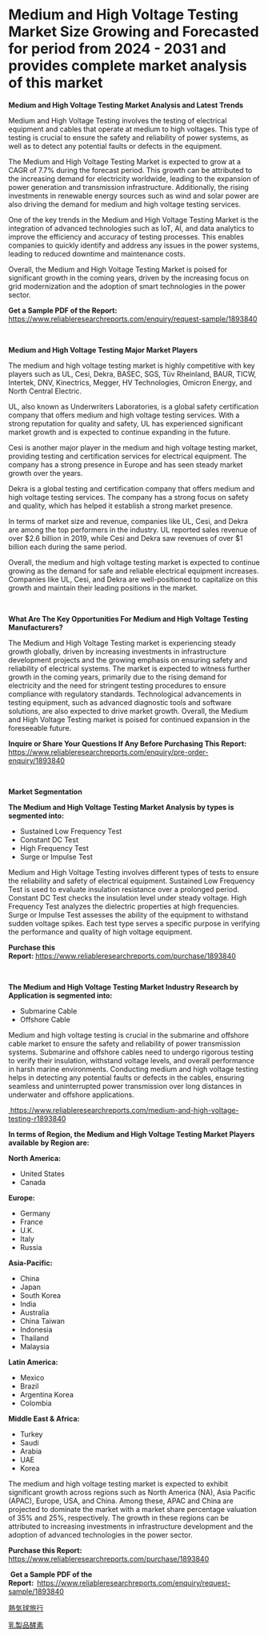 <p><h1>Medium and High Voltage Testing Market Size Growing and Forecasted for period from 2024 - 2031 and provides complete market analysis of this market</h1></p><p><strong>Medium and High Voltage Testing Market Analysis and Latest Trends</strong></p>
<p><p>Medium and High Voltage Testing involves the testing of electrical equipment and cables that operate at medium to high voltages. This type of testing is crucial to ensure the safety and reliability of power systems, as well as to detect any potential faults or defects in the equipment.</p><p>The Medium and High Voltage Testing Market is expected to grow at a CAGR of 7.7% during the forecast period. This growth can be attributed to the increasing demand for electricity worldwide, leading to the expansion of power generation and transmission infrastructure. Additionally, the rising investments in renewable energy sources such as wind and solar power are also driving the demand for medium and high voltage testing services.</p><p>One of the key trends in the Medium and High Voltage Testing Market is the integration of advanced technologies such as IoT, AI, and data analytics to improve the efficiency and accuracy of testing processes. This enables companies to quickly identify and address any issues in the power systems, leading to reduced downtime and maintenance costs.</p><p>Overall, the Medium and High Voltage Testing Market is poised for significant growth in the coming years, driven by the increasing focus on grid modernization and the adoption of smart technologies in the power sector.</p></p>
<p><strong>Get a Sample PDF of the Report:&nbsp;</strong> <a href="https://www.reliableresearchreports.com/enquiry/request-sample/1893840">https://www.reliableresearchreports.com/enquiry/request-sample/1893840</a></p>
<p>&nbsp;</p>
<p><strong>Medium and High Voltage Testing Major Market Players</strong></p>
<p><p>The medium and high voltage testing market is highly competitive with key players such as UL, Cesi, Dekra, BASEC, SGS, Tüv Rheinland, BAUR, TICW, Intertek, DNV, Kinectrics, Megger, HV Technologies, Omicron Energy, and North Central Electric.</p><p>UL, also known as Underwriters Laboratories, is a global safety certification company that offers medium and high voltage testing services. With a strong reputation for quality and safety, UL has experienced significant market growth and is expected to continue expanding in the future.</p><p>Cesi is another major player in the medium and high voltage testing market, providing testing and certification services for electrical equipment. The company has a strong presence in Europe and has seen steady market growth over the years.</p><p>Dekra is a global testing and certification company that offers medium and high voltage testing services. The company has a strong focus on safety and quality, which has helped it establish a strong market presence.</p><p>In terms of market size and revenue, companies like UL, Cesi, and Dekra are among the top performers in the industry. UL reported sales revenue of over $2.6 billion in 2019, while Cesi and Dekra saw revenues of over $1 billion each during the same period.</p><p>Overall, the medium and high voltage testing market is expected to continue growing as the demand for safe and reliable electrical equipment increases. Companies like UL, Cesi, and Dekra are well-positioned to capitalize on this growth and maintain their leading positions in the market.</p></p>
<p>&nbsp;</p>
<p><strong>What Are The Key Opportunities For Medium and High Voltage Testing Manufacturers?</strong></p>
<p><p>The Medium and High Voltage Testing market is experiencing steady growth globally, driven by increasing investments in infrastructure development projects and the growing emphasis on ensuring safety and reliability of electrical systems. The market is expected to witness further growth in the coming years, primarily due to the rising demand for electricity and the need for stringent testing procedures to ensure compliance with regulatory standards. Technological advancements in testing equipment, such as advanced diagnostic tools and software solutions, are also expected to drive market growth. Overall, the Medium and High Voltage Testing market is poised for continued expansion in the foreseeable future.</p></p>
<p><strong>Inquire or Share Your Questions If Any Before Purchasing This Report:</strong> <a href="https://www.reliableresearchreports.com/enquiry/pre-order-enquiry/1893840">https://www.reliableresearchreports.com/enquiry/pre-order-enquiry/1893840</a></p>
<p>&nbsp;</p>
<p><strong>Market Segmentation</strong></p>
<p><strong>The Medium and High Voltage Testing Market Analysis by types is segmented into:</strong></p>
<p><ul><li>Sustained Low Frequency Test</li><li>Constant DC Test</li><li>High Frequency Test</li><li>Surge or Impulse Test</li></ul></p>
<p><p>Medium and High Voltage Testing involves different types of tests to ensure the reliability and safety of electrical equipment. Sustained Low Frequency Test is used to evaluate insulation resistance over a prolonged period. Constant DC Test checks the insulation level under steady voltage. High Frequency Test analyzes the dielectric properties at high frequencies. Surge or Impulse Test assesses the ability of the equipment to withstand sudden voltage spikes. Each test type serves a specific purpose in verifying the performance and quality of high voltage equipment.</p></p>
<p><strong>Purchase this Report:&nbsp;</strong><a href="https://www.reliableresearchreports.com/purchase/1893840">https://www.reliableresearchreports.com/purchase/1893840</a></p>
<p>&nbsp;</p>
<p><strong>The Medium and High Voltage Testing Market Industry Research by Application is segmented into:</strong></p>
<p><ul><li>Submarine Cable</li><li>Offshore Cable</li></ul></p>
<p><p>Medium and high voltage testing is crucial in the submarine and offshore cable market to ensure the safety and reliability of power transmission systems. Submarine and offshore cables need to undergo rigorous testing to verify their insulation, withstand voltage levels, and overall performance in harsh marine environments. Conducting medium and high voltage testing helps in detecting any potential faults or defects in the cables, ensuring seamless and uninterrupted power transmission over long distances in underwater and offshore applications.</p></p>
<p><a href="https://www.reliableresearchreports.com/medium-and-high-voltage-testing-r1893840">&nbsp;https://www.reliableresearchreports.com/medium-and-high-voltage-testing-r1893840</a></p>
<p><strong>In terms of Region, the Medium and High Voltage Testing Market Players available by Region are:</strong></p>
<p>
    <p> <strong> North America: </strong>
        <ul>
            <li>United States</li>
            <li>Canada</li>
        </ul>
        </p> 
    <p> <strong> Europe: </strong>
        <ul>
            <li>Germany</li>
            <li>France</li>
            <li>U.K.</li>
            <li>Italy</li>
            <li>Russia</li>
        </ul>
        </p> 
    <p> <strong> Asia-Pacific: </strong>
        <ul>
            <li>China</li>
            <li>Japan</li>
            <li>South Korea</li>
            <li>India</li>
            <li>Australia</li>
            <li>China Taiwan</li>
            <li>Indonesia</li>
            <li>Thailand</li>
            <li>Malaysia</li>
        </ul>
        </p> 
    <p> <strong> Latin America: </strong>
        <ul>
            <li>Mexico</li>
            <li>Brazil</li>
            <li>Argentina Korea</li>
            <li>Colombia</li>
        </ul>
        </p> 
    <p> <strong> Middle East & Africa: </strong>
        <ul>
            <li>Turkey</li>
            <li>Saudi</li>
            <li>Arabia</li>
            <li>UAE</li>
            <li>Korea</li>
        </ul>
    </p>
    </p>
<p><p>The medium and high voltage testing market is expected to exhibit significant growth across regions such as North America (NA), Asia Pacific (APAC), Europe, USA, and China. Among these, APAC and China are projected to dominate the market with a market share percentage valuation of 35% and 25%, respectively. The growth in these regions can be attributed to increasing investments in infrastructure development and the adoption of advanced technologies in the power sector.</p></p>
<p><strong>Purchase this Report: </strong><a href="https://www.reliableresearchreports.com/purchase/1893840">https://www.reliableresearchreports.com/purchase/1893840</a></p>
<p>&nbsp;<strong>Get a Sample PDF of the Report:&nbsp;&nbsp;</strong><a href="https://www.reliableresearchreports.com/enquiry/request-sample/1893840">https://www.reliableresearchreports.com/enquiry/request-sample/1893840</a></p>
<p><strong></strong></p>
<p><p><a href="https://github.com/zekaoe592392/Market-Research-Report-List-1/blob/main/594118920501.md">熱気球旅行</a></p><p><a href="https://medium.com/@nayelibosco2023/%E4%B9%B3%E8%A3%BD%E5%93%81%E9%85%B5%E7%B4%A0%E5%B8%82%E5%A0%B4%E3%81%AE%E6%8C%87%E6%A8%99%E3%81%AE%E8%A7%A3%E8%AA%AD-%E5%B8%82%E5%A0%B4%E3%82%B7%E3%82%A7%E3%82%A2-%E3%83%88%E3%83%AC%E3%83%B3%E3%83%89-%E6%88%90%E9%95%B7%E3%83%91%E3%82%BF%E3%83%BC%E3%83%B3-744093cb11c2">乳製品酵素</a></p></p>